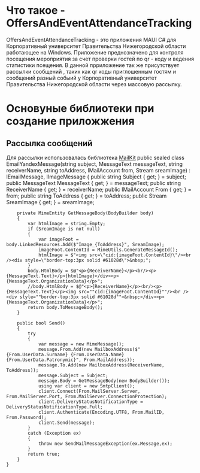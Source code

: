 # Что такое - OffersAndEventAttendanceTracking
OffersAndEventAttendanceTracking - это приложения MAUI C# для Корпоративный университет Правительства Нижегородской области работающее на Windows. Приложение преднозначено для контроля посещения мероприятия за счет проверки гостей по qr - коду и ведения статистики псещения. В данной прриложение так же присутствует рассылки сообщений , таких как qr коды приглошенным гостям и сообщений разный собыий у Корпоративный университет Правительства Нижегородской области через массовую рассылку.

# Основуные библиотеки при создание приложжения
## Рассылка сообщений
Для рассылки использовалась библиотека  [MailKit](https://github.com/jstedfast/MailKit) 
public sealed class EmailYandexMessage(string subject, MessageText messageText, string receiverName, string toAddress, IMailAccount from, Stream sreamImage) : IEmailMessage, IImageMessage
    {
        public string Subject { get; } = subject;
        public MessageText MessageText { get; } = messageText;
        public string ReceiverName { get; } = receiverName;
        public IMailAccount From { get; } = from;
        public string ToAddress { get; } = toAddress;
        public Stream SreamImage { get; } = sreamImage;

        private MimeEntity GetMessageBody(BodyBuilder body)
        {
            var htmlImage = string.Empty;
            if (SreamImage is not null)
            {
                var imageFoot = body.LinkedResources.Add($"Image_{ToAddress}", SreamImage);
                imageFoot.ContentId = MimeUtils.GenerateMessageId();
                htmlImage = $"<img src=\"cid:{imageFoot.ContentId}\"/><br /><div style=\"border-top:3px solid #61028d\">&nbsp;";
            }
            body.HtmlBody = $@"<p>{ReceiverName}</p><br/><p>{MessageText.Text}</p>{htmlImage}</div><p>{MessageText.OrganizationData}</p>";
            //body.HtmlBody = $@"<p>{ReceiverName}</p><br/><p>{MessageText.Text}</p><img src=""cid:{imageFoot.ContentId}""/><br /><div style=""border-top:3px solid #61028d"">&nbsp;</div><p>{MessageText.OrganizationData}</p>";
            return body.ToMessageBody();
        }

        public bool Send()
        {
            try
            {
                var message = new MimeMessage();
                message.From.Add(new MailboxAddress($"{From.UserData.Surname} {From.UserData.Name} {From.UserData.Patronymic}", From.MailAddress));
                message.To.Add(new MailboxAddress(ReceiverName, ToAddress));
                message.Subject = Subject;
                message.Body = GetMessageBody(new BodyBuilder());
                using var client = new SmtpClient();
                client.Connect(From.MailServer.Server, From.MailServer.Port, From.MailServer.ConnectionProtection);
                client.DeliveryStatusNotificationType = DeliveryStatusNotificationType.Full;
                client.Authenticate(Encoding.UTF8, From.MailID, From.Password);
                client.Send(message);
            }
            catch (Exception ex)
            {
                throw new SendMailMessageException(ex.Message,ex);
            }
            return true; 
        }
    }

